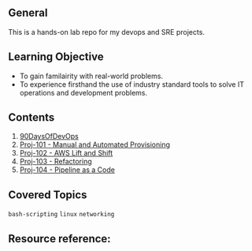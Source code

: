 ## General
This is a hands-on lab repo for my devops and SRE projects.

## Learning Objective
- To gain familairity with real-world problems.
- To experience firsthand the use of industry standard tools to solve IT operations and development problems.

## Contents
1. [90DaysOfDevOps](./90DaysOfDevOps/)
2. [Proj-101 - Manual and Automated Provisioning](./Proj-101)
3. [Proj-102 - AWS Lift and Shift](./Proj-102)
4. [Proj-103 - Refactoring](./Proj-103)
5. [Proj-104 - Pipeline as a Code](./Proj-104/)

## Covered Topics
`bash-scripting` `linux` `networking`

## Resource reference:
